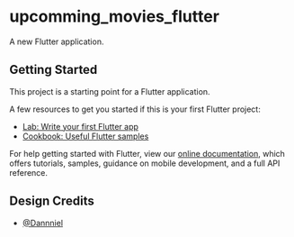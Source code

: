 # upcomming_movies_flutter

A new Flutter application.

## Getting Started

This project is a starting point for a Flutter application.

A few resources to get you started if this is your first Flutter project:

- [Lab: Write your first Flutter app](https://flutter.io/docs/get-started/codelab)
- [Cookbook: Useful Flutter samples](https://flutter.io/docs/cookbook)

For help getting started with Flutter, view our 
[online documentation](https://flutter.io/docs), which offers tutorials, 
samples, guidance on mobile development, and a full API reference.


## Design Credits
- [@Dannniel](https://dribbble.com/shots/3895689-Kids-Movies-App?utm_source=Clipboard_Shot&utm_campaign=dannniel&utm_content=Kids%20Movies%20App&utm_medium=Social_Share)